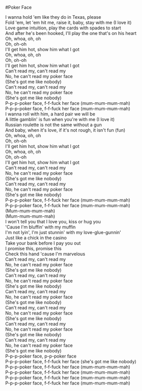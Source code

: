 #Poker Face

I wanna hold 'em like they do in Texas, please  
Fold 'em, let 'em hit me, raise it, baby, stay with me (I love it)  
Love game intuition, play the cards with spades to start  
And after he's been hooked, I'll play the one that's on his heart  
Oh, whoa, oh, oh  
Oh, oh-oh  
I'll get him hot, show him what I got  
Oh, whoa, oh, oh  
Oh, oh-oh  
I'll get him hot, show him what I got  
Can't read my, can't read my  
No, he can't read my poker face  
(She's got me like nobody)  
Can't read my, can't read my  
No, he can't read my poker face  
(She's got me like nobody)  
P-p-p-poker face, f-f-fuck her face (mum-mum-mum-mah)  
P-p-p-poker face, f-f-fuck her face (mum-mum-mum-mah)  
I wanna roll with him, a hard pair we will be  
A little gamblin' is fun when you're with me (I love it)  
Russian roulette is not the same without a gun  
And baby, when it's love, if it's not rough, it isn't fun (fun)  
Oh, whoa, oh, oh  
Oh, oh-oh  
I'll get him hot, show him what I got  
Oh, whoa, oh, oh  
Oh, oh-oh  
I'll get him hot, show him what I got  
Can't read my, can't read my  
No, he can't read my poker face  
(She's got me like nobody)  
Can't read my, can't read my  
No, he can't read my poker face  
(She's got me like nobody)  
P-p-p-poker face, f-f-fuck her face (mum-mum-mum-mah)  
P-p-p-poker face, f-f-fuck her face (mum-mum-mum-mah)  
(Mum-mum-mum-mah)  
(Mum-mum-mum-mah)  
I won't tell you that I love you, kiss or hug you  
'Cause I'm bluffin' with my muffin  
I'm not lyin', I'm just stunnin' with my love-glue-gunnin'  
Just like a chick in the casino  
Take your bank before I pay you out  
I promise this, promise this  
Check this hand 'cause I'm marvelous  
Can't read my, can't read my  
No, he can't read my poker face  
(She's got me like nobody)  
Can't read my, can't read my  
No, he can't read my poker face  
(She's got me like nobody)  
Can't read my, can't read my  
No, he can't read my poker face  
(She's got me like nobody)  
Can't read my, can't read my  
No, he can't read my poker face  
(She's got me like nobody)  
Can't read my, can't read my  
No, he can't read my poker face  
(She's got me like nobody)  
Can't read my, can't read my  
No, he can't read my poker face  
(She's got me like nobody)  
P-p-p-poker face, p-p-poker face  
P-p-p-poker face, f-f-fuck her face (she's got me like nobody)  
P-p-p-poker face, f-f-fuck her face (mum-mum-mum-mah)  
P-p-p-poker face, f-f-fuck her face (mum-mum-mum-mah)  
P-p-p-poker face, f-f-fuck her face (mum-mum-mum-mah)  
P-p-p-poker face, f-f-fuck her face (mum-mum-mum-mah)